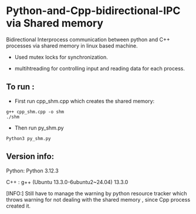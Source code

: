 # Python-and-Cpp-bidirectional-IPC via Shared memory

Bidirectional Interprocess communication between python and C++ processes via shared memory in linux based machine.

* Used mutex locks for synchronization.

* multihtreading for controlling input and reading data for each process.

## To run :
* First run cpp_shm.cpp which creates the shared memory:
```
g++ cpp_shm.cpp -o shm
./shm
```
* Then run py_shm.py
```
Python3 py_shm.py
```


## Version info:
Python: Python 3.12.3

C++   : g++ (Ubuntu 13.3.0-6ubuntu2~24.04) 13.3.0



[INFO:]  Still have to manage the warning by python resource tracker which throws warning for not dealing with the shared memory , since Cpp process created it.
